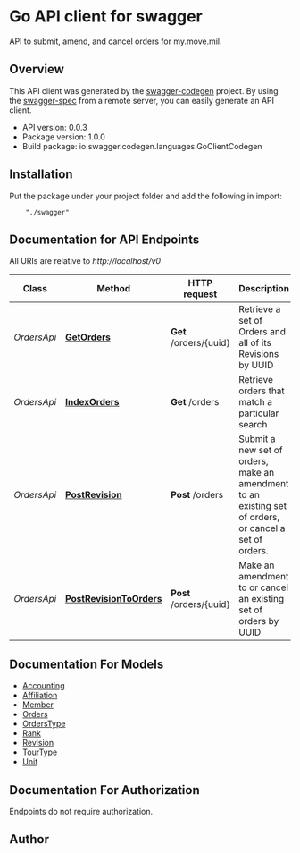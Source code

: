 # Go API client for swagger

API to submit, amend, and cancel orders for my.move.mil.

## Overview
This API client was generated by the [swagger-codegen](https://github.com/swagger-api/swagger-codegen) project.  By using the [swagger-spec](https://github.com/swagger-api/swagger-spec) from a remote server, you can easily generate an API client.

- API version: 0.0.3
- Package version: 1.0.0
- Build package: io.swagger.codegen.languages.GoClientCodegen

## Installation
Put the package under your project folder and add the following in import:
```
    "./swagger"
```

## Documentation for API Endpoints

All URIs are relative to *http://localhost/v0*

Class | Method | HTTP request | Description
------------ | ------------- | ------------- | -------------
*OrdersApi* | [**GetOrders**](docs/OrdersApi.md#getorders) | **Get** /orders/{uuid} | Retrieve a set of Orders and all of its Revisions by UUID
*OrdersApi* | [**IndexOrders**](docs/OrdersApi.md#indexorders) | **Get** /orders | Retrieve orders that match a particular search
*OrdersApi* | [**PostRevision**](docs/OrdersApi.md#postrevision) | **Post** /orders | Submit a new set of orders, make an amendment to an existing set of orders, or cancel a set of orders.
*OrdersApi* | [**PostRevisionToOrders**](docs/OrdersApi.md#postrevisiontoorders) | **Post** /orders/{uuid} | Make an amendment to or cancel an existing set of orders by UUID


## Documentation For Models

 - [Accounting](docs/Accounting.md)
 - [Affiliation](docs/Affiliation.md)
 - [Member](docs/Member.md)
 - [Orders](docs/Orders.md)
 - [OrdersType](docs/OrdersType.md)
 - [Rank](docs/Rank.md)
 - [Revision](docs/Revision.md)
 - [TourType](docs/TourType.md)
 - [Unit](docs/Unit.md)


## Documentation For Authorization
 Endpoints do not require authorization.


## Author



